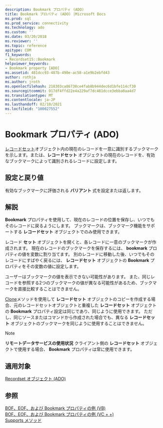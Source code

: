 ```yaml
---
description: Bookmark プロパティ (ADO)
title: Bookmark プロパティ (ADO) |Microsoft Docs
ms.prod: sql
ms.prod_service: connectivity
ms.technology: ado
ms.custom: ''
ms.date: 03/20/2018
ms.reviewer: ''
ms.topic: reference
apitype: COM
f1_keywords:
- Recordset15::Bookmark
helpviewer_keywords:
- Bookmark property [ADO]
ms.assetid: 481dcc93-487b-490e-ac58-a1e9b2ebfd43
author: rothja
ms.author: jroth
ms.openlocfilehash: 218303ca86738ce4fab8b944dec6d1bfe114cf30
ms.sourcegitcommit: 917df4ffd22e4a229af7dc481dcce3ebba0aa4d7
ms.translationtype: MT
ms.contentlocale: ja-JP
ms.lasthandoff: 02/10/2021
ms.locfileid: "100027552"
---
```

# <a name="bookmark-property-ado"></a>Bookmark プロパティ (ADO)
[レコードセット](./recordset-object-ado.md)オブジェクト内の現在のレコードを一意に識別するブックマークを示します。または、**レコードセット** オブジェクトの現在のレコードを、有効なブックマークによって識別されるレコードに設定します。  
  
## <a name="settings-and-return-values"></a>設定と戻り値  
 有効なブックマークに評価される **バリアント** 式を設定または返します。  
  
## <a name="remarks"></a>解説  
 **Bookmark** プロパティを使用して、現在のレコードの位置を保存し、いつでもそのレコードに戻るようにします。 ブックマークは、ブックマーク機能をサポートする **レコードセット** オブジェクトでのみ使用できます。  
  
 レコード **セット** オブジェクトを開くと、各レコードに一意のブックマークが作成されます。 現在のレコードのブックマークを保存するには、 **bookmark** プロパティの値を変数に割り当てます。 別のレコードに移動した後、いつでもそのレコードにすばやく戻るには、 **レコードセット** オブジェクトの **Bookmark** プロパティをその変数の値に設定します。  
  
 ユーザーはブックマークの値を表示できない可能性があります。 また、同じレコードを参照する2つのブックマークの値が異なる可能性があるため、ブックマークを直接比較することはできません。  
  
 [Clone](./clone-method-ado.md)メソッドを使用して **レコードセット** オブジェクトのコピーを作成する場合、元のレコードセットオブジェクトと重複した **レコードセット** オブジェクトの **Bookmark** プロパティ設定は同じであり、同じように使用できます。 ただし、同じソースまたはコマンドから作成された場合でも、異なる **レコードセット** オブジェクトのブックマークを同じように使用することはできません。  
  
> [!NOTE]
>  **リモートデータサービスの使用状況** クライアント側の **レコードセット** オブジェクトで使用する場合、 **Bookmark** プロパティは常に使用できます。  
  
## <a name="applies-to"></a>適用対象  
 [Recordset オブジェクト (ADO)](./recordset-object-ado.md)  
  
## <a name="see-also"></a>参照  
 [BOF、EOF、および Bookmark プロパティの例 (VB)](./bof-eof-and-bookmark-properties-example-vb.md)   
 [BOF、EOF、および Bookmark プロパティの例 (VC + +)](./bof-eof-and-bookmark-properties-example-vc.md)   
 [Supports メソッド](./supports-method.md)